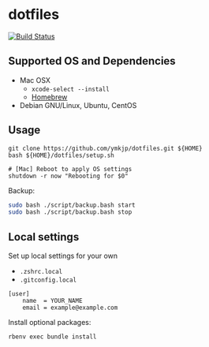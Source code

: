 dotfiles
========
[![Build Status](https://travis-ci.org/ymkjp/dotfiles.svg?branch=master)](https://travis-ci.org/ymkjp/dotfiles)

## Supported OS and Dependencies
* Mac OSX
  * `xcode-select --install`
  * [Homebrew](http://brew.sh/) 
* Debian GNU/Linux, Ubuntu, CentOS

## Usage
```
git clone https://github.com/ymkjp/dotfiles.git ${HOME}
bash ${HOME}/dotfiles/setup.sh

# [Mac] Reboot to apply OS settings
shutdown -r now "Rebooting for $0"
```

Backup:

```bash
sudo bash ./script/backup.bash start
sudo bash ./script/backup.bash stop
```

## Local settings
Set up local settings for your own
 * `.zshrc.local`
 * `.gitconfig.local`

```
[user]
    name  = YOUR_NAME
    email = example@example.com
```

Install optional packages:

```
rbenv exec bundle install
```

